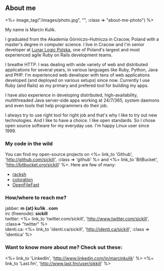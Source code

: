 ## About me

<%= image_tag("/images/photo.jpg", "", :class => "about-me-photo") %>

My name is Marcin Kulik.

I graduated from the Akademia Górniczo-Hutnicza in Cracow, Poland with a master's degree in computer science.
I live in Cracow and I'm senior developer at [Lunar Logic Polska](http://lunarlogicpolska.com), one of Poland's largest and most experienced agile Ruby on Rails development teams.

I breathe HTTP. I was dealing with wide variety of web and distributed applications for several years, in various languages like Ruby, Python, Java and PHP. I'm experienced web developer with tens of web applications developed (and deployed on various setups) since now. Currently I use Ruby (and Rails) as my primary and prefered tool for building my apps.

I have also experience in developing distributed, high-availability, multithreaded Java server-side apps working at 24/7/365, system daemons and even tools that help programmers do their job.

I always try to use right tool for right job and that's why I like to try out new technologies. And I like to have a choice. I like open standards. So I chose open source software for my everyday use. I'm happy Linux user since 1999.

### My code in the wild

You can find my open-source projects on <%= link_to 'Github', 'http://github.com/sickill', :class => 'github' %> and <%= link_to 'BitBucket', 'http://bitbucket.org/sickill' %>. Here are few of many:

* [racksh](http://github.com/sickill/racksh)
* [coloration](http://github.com/sickill/coloration)
* [OpenFileFast](http://github.com/sickill/off-plugin)

### How/where to reach me?

jabber: **m {at} ku1ik . com**<br>
irc (freenode): **sickill**<br>
twitter: <%= link_to 'twitter.com/sickill', 'http://www.twitter.com/sickill', :class=> "twitter" %><br>
identi.ca: <%= link_to 'identi.ca/sickill', 'http://identi.ca/sickill', :class => 'identica' %>

### Want to know more about me? Check out these:

<%= link_to 'LinkedIn', 'http://www.linkedin.com/in/marcinkulik' %>
<%= link_to 'Last.fm', 'http://www.last.fm/user/sikkill' %>
